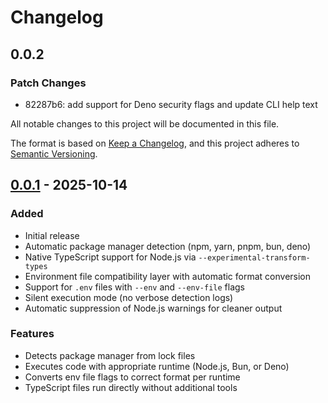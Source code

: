 # Changelog

## 0.0.2

### Patch Changes

- 82287b6: add support for Deno security flags and update CLI help text

All notable changes to this project will be documented in this file.

The format is based on [Keep a Changelog](https://keepachangelog.com/en/1.0.0/),
and this project adheres to [Semantic Versioning](https://semver.org/spec/v2.0.0.html).

## [0.0.1] - 2025-10-14

### Added

- Initial release
- Automatic package manager detection (npm, yarn, pnpm, bun, deno)
- Native TypeScript support for Node.js via `--experimental-transform-types`
- Environment file compatibility layer with automatic format conversion
- Support for `.env` files with `--env` and `--env-file` flags
- Silent execution mode (no verbose detection logs)
- Automatic suppression of Node.js warnings for cleaner output

### Features

- Detects package manager from lock files
- Executes code with appropriate runtime (Node.js, Bun, or Deno)
- Converts env file flags to correct format per runtime
- TypeScript files run directly without additional tools

[0.0.1]: https://github.com/devzolo/ts-run/releases/tag/v0.0.1
